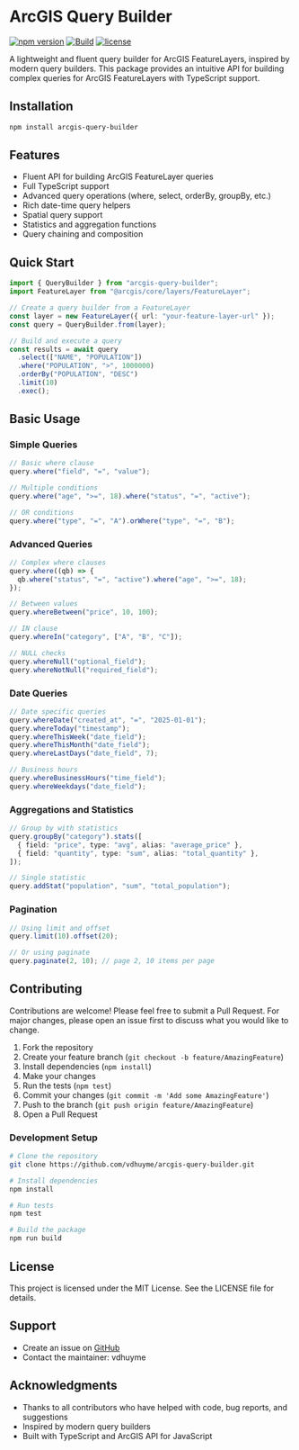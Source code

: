 # ArcGIS Query Builder

[![npm version](https://img.shields.io/npm/v/arcgis-query-builder.svg)](https://www.npmjs.com/package/arcgis-query-builder)
[![Build](https://github.com/vdhuyme/arcgis-query-builder/actions/workflows/publish.yml/badge.svg)](https://github.com/vdhuyme/arcgis-query-builder/actions/workflows/release.yml)
[![license](https://img.shields.io/badge/license-MIT-blue.svg)](LICENSE)

A lightweight and fluent query builder for ArcGIS FeatureLayers, inspired by modern query builders. This package provides an intuitive API for building complex queries for ArcGIS FeatureLayers with TypeScript support.

## Installation

```bash
npm install arcgis-query-builder
```

## Features

- Fluent API for building ArcGIS FeatureLayer queries
- Full TypeScript support
- Advanced query operations (where, select, orderBy, groupBy, etc.)
- Rich date-time query helpers
- Spatial query support
- Statistics and aggregation functions
- Query chaining and composition

## Quick Start

```typescript
import { QueryBuilder } from "arcgis-query-builder";
import FeatureLayer from "@arcgis/core/layers/FeatureLayer";

// Create a query builder from a FeatureLayer
const layer = new FeatureLayer({ url: "your-feature-layer-url" });
const query = QueryBuilder.from(layer);

// Build and execute a query
const results = await query
  .select(["NAME", "POPULATION"])
  .where("POPULATION", ">", 1000000)
  .orderBy("POPULATION", "DESC")
  .limit(10)
  .exec();
```

## Basic Usage

### Simple Queries

```typescript
// Basic where clause
query.where("field", "=", "value");

// Multiple conditions
query.where("age", ">=", 18).where("status", "=", "active");

// OR conditions
query.where("type", "=", "A").orWhere("type", "=", "B");
```

### Advanced Queries

```typescript
// Complex where clauses
query.where((qb) => {
  qb.where("status", "=", "active").where("age", ">=", 18);
});

// Between values
query.whereBetween("price", 10, 100);

// IN clause
query.whereIn("category", ["A", "B", "C"]);

// NULL checks
query.whereNull("optional_field");
query.whereNotNull("required_field");
```

### Date Queries

```typescript
// Date specific queries
query.whereDate("created_at", "=", "2025-01-01");
query.whereToday("timestamp");
query.whereThisWeek("date_field");
query.whereThisMonth("date_field");
query.whereLastDays("date_field", 7);

// Business hours
query.whereBusinessHours("time_field");
query.whereWeekdays("date_field");
```

### Aggregations and Statistics

```typescript
// Group by with statistics
query.groupBy("category").stats([
  { field: "price", type: "avg", alias: "average_price" },
  { field: "quantity", type: "sum", alias: "total_quantity" },
]);

// Single statistic
query.addStat("population", "sum", "total_population");
```

### Pagination

```typescript
// Using limit and offset
query.limit(10).offset(20);

// Or using paginate
query.paginate(2, 10); // page 2, 10 items per page
```

## Contributing

Contributions are welcome! Please feel free to submit a Pull Request. For major changes, please open an issue first to discuss what you would like to change.

1. Fork the repository
2. Create your feature branch (`git checkout -b feature/AmazingFeature`)
3. Install dependencies (`npm install`)
4. Make your changes
5. Run the tests (`npm test`)
6. Commit your changes (`git commit -m 'Add some AmazingFeature'`)
7. Push to the branch (`git push origin feature/AmazingFeature`)
8. Open a Pull Request

### Development Setup

```bash
# Clone the repository
git clone https://github.com/vdhuyme/arcgis-query-builder.git

# Install dependencies
npm install

# Run tests
npm test

# Build the package
npm run build
```

## License

This project is licensed under the MIT License. See the LICENSE file for details.

## Support

- Create an issue on [GitHub](https://github.com/vdhuyme/arcgis-query-builder/issues)
- Contact the maintainer: vdhuyme

## Acknowledgments

- Thanks to all contributors who have helped with code, bug reports, and suggestions
- Inspired by modern query builders
- Built with TypeScript and ArcGIS API for JavaScript
